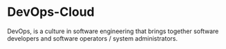 # DevOps-Cloud
DevOps, is a culture in software engineering that brings together software developers and software operators / system administrators.
